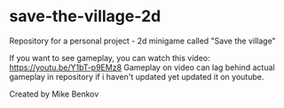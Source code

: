 # save-the-village-2d
Repository for a personal project - 2d minigame called "Save the village"

If you want to see gameplay, you can watch this video: https://youtu.be/Y1bT-p9EMz8 
Gameplay on video can lag behind actual gameplay in repository if i haven't updated yet updated it on youtube.

Created by Mike Benkov
